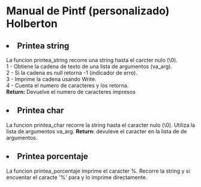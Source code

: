 <h1> Manual de Pintf (personalizado) Holberton </h1>

<h2> <li>Printea string </li></h2>

La funcion printea_string recorre una string hasta el carcter nulo (\0).<br>
 1 - Obtiene la cadena de texto de una lista de argumentos (va_arg).<br>
 2 - Si la cadena es null retorna -1 (indicador de erro).<br>
 3 - Imprime la cadena usando Write.<br>
 4 - Cuenta el numero de caracteres y los retorna.<br>
<strong> Return: </strong> Devuelve el numero de caracteres impresos

<h2><li> Printea char</h2></li>

La funcion printea_char recorre la string hasta el caracter nulo (\0).
Utiliza la lista de argumentos va_arg.
<strong>Return:</strong> devuleve el caracter en la lista de de argumentos.


<h2><li> Printea porcentaje</h2></li>

La funcion printea_porcentaje imprime el caracter %.
Recorre la string y si encuentar el caracte '%' para y lo imprime directamente.
